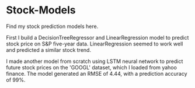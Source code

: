 # Stock-Models
Find my stock prediction models here.

First I build a DecisionTreeRegressor and LinearRegression model to predict stock price on S&P five-year data. LinearRegression seemed to work well and predicted a similar stock trend.

I made another model from scratch using LSTM neural network to predict future stock prices on the 'GOOGL' dataset, which I loaded from yahoo finance. The model generated an RMSE of 4.44, with a prediction accuracy of 99%.
